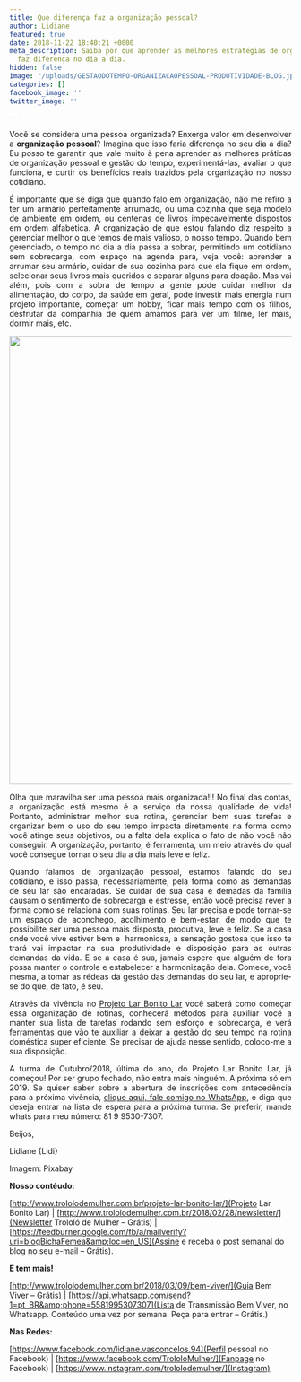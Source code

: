 ```yaml
---
title: Que diferença faz a organização pessoal?
author: Lidiane
featured: true
date: 2018-11-22 18:40:21 +0000
meta_description: Saiba por que aprender as melhores estratégias de organização pessoal
  faz diferença no dia a dia.
hidden: false
image: "/uploads/GESTAODOTEMPO-ORGANIZACAOPESSOAL-PRODUTIVIDADE-BLOG.jpg"
categories: []
facebook_image: ''
twitter_image: ''

---
```

<p align="justify">Você se considera uma pessoa organizada? Enxerga valor em desenvolver a <strong>organização pessoal</strong>? Imagina que isso faria diferença no seu dia a dia? Eu posso te garantir que vale muito à pena aprender as melhores práticas de organização pessoal e gestão do tempo, experimentá-las, avaliar o que funciona, e curtir os benefícios reais trazidos pela organização no nosso cotidiano.</p>

<p align="justify">É importante que se diga que quando falo em organização, não me refiro a ter um armário perfeitamente arrumado, ou uma cozinha que seja modelo de ambiente em ordem, ou centenas de livros impecavelmente dispostos em ordem alfabética. A organização de que estou falando diz respeito a gerenciar melhor o que temos de mais valioso, o nosso tempo. Quando bem gerenciado, o tempo no dia a dia passa a sobrar, permitindo um cotidiano sem sobrecarga, com espaço na agenda para, veja você: aprender a arrumar seu armário, cuidar de sua cozinha para que ela fique em ordem, selecionar seus livros mais queridos e separar alguns para doação. Mas vai além, pois com a sobra de tempo a gente pode cuidar melhor da alimentação, do corpo, da saúde em geral, pode investir mais energia num projeto importante, começar um hobby, ficar mais tempo com os filhos, desfrutar da companhia de quem amamos para ver um filme, ler mais, dormir mais, etc.</p>

<p align="center"><img class="alignnone size-full wp-image-14733" src="![](http://www.trololodemulher.com.br/blog/wp-content/uploads/2018/10/ORGANIZACAO-PESSOAL-PESSOA-ORGANIZADA-GESTAO-DO-TEMPO-PRODUTIVIDADE-BLOG.jpg)" alt="" width="800" height="800" /></p>

<p align="justify">Olha que maravilha ser uma pessoa mais organizada!!! No final das contas, a organização está mesmo é a serviço da nossa qualidade de vida! Portanto, administrar melhor sua rotina, gerenciar bem suas tarefas e organizar bem o uso do seu tempo impacta diretamente na forma como você atinge seus objetivos, ou a falta dela explica o fato de não você não conseguir. A organização, portanto, é ferramenta, um meio através do qual você consegue tornar o seu dia a dia mais leve e feliz.</p>

<p align="justify">Quando falamos de organização pessoal, estamos falando do seu cotidiano, e isso passa, necessariamente, pela forma como as demandas de seu lar são encaradas. Se cuidar de sua casa e demadas da família causam o sentimento de sobrecarga e estresse, então você precisa rever a forma como se relaciona com suas rotinas. Seu lar precisa e pode tornar-se um espaço de aconchego, acolhimento e bem-estar, de modo que te possibilite ser uma pessoa mais disposta, produtiva, leve e feliz. Se a casa onde você vive estiver bem e  harmoniosa, a sensação gostosa que isso te trará vai impactar na sua produtividade e disposição para as outras demandas da vida. E se a casa é sua, jamais espere que alguém de fora possa manter o controle e estabelecer a harmonização dela. Comece, você mesma, a tomar as rédeas da gestão das demandas do seu lar, e aproprie-se do que, de fato, é seu.</p>

<p align="justify">Através da vivência no <a href="[http://www.trololodemulher.com.br/projeto-lar-bonito-lar/](http://www.trololodemulher.com.br/projeto-lar-bonito-lar/ "http://www.trololodemulher.com.br/projeto-lar-bonito-lar/")" target="_blank" rel="noopener">Projeto Lar Bonito Lar</a> você saberá como começar essa organização de rotinas, conhecerá métodos para auxiliar você a manter sua lista de tarefas rodando sem esforço e sobrecarga, e verá ferramentas que vão te auxiliar a deixar a gestão do seu tempo na rotina doméstica super eficiente. Se precisar de ajuda nesse sentido, coloco-me a sua disposição.</p>

<p align="justify">A turma de Outubro/2018, última do ano, do Projeto Lar Bonito Lar, já começou! Por ser grupo fechado, não entra mais ninguém. A próxima só em 2019. Se quiser saber sobre a abertura de inscrições com antecedência para a próxima vivência, <a href="[https://bit.ly/2Ldn0bt](https://bit.ly/2Ldn0bt "https://bit.ly/2Ldn0bt")" target="_blank" rel="noopener">clique aqui, fale comigo no WhatsApp</a>, e diga que deseja entrar na lista de espera para a próxima turma. Se preferir, mande whats para meu número: 81 9 9530-7307.</p>

Beijos,

Lidiane {Lidi}

Imagem: Pixabay

**Nosso contéudo:**

[http://www.trololodemulher.com.br/projeto-lar-bonito-lar/](Projeto Lar Bonito Lar)  | [http://www.trololodemulher.com.br/2018/02/28/newsletter/](Newsletter Trololó de Mulher – Grátis) | [https://feedburner.google.com/fb/a/mailverify?uri=blogBichaFemea&amp;loc=en_US](Assine e receba o post semanal do blog no seu e-mail – Grátis).

**E tem mais!**

[http://www.trololodemulher.com.br/2018/03/09/bem-viver/](Guia Bem Viver – Grátis) | [https://api.whatsapp.com/send?1=pt_BR&amp;phone=5581995307307](Lista de Transmissão Bem Viver, no Whatsapp. Conteúdo uma vez por semana. Peça para entrar – Grátis.)

**Nas Redes:**

[https://www.facebook.com/lidiane.vasconcelos.94](Perfil pessoal no Facebook) | [https://www.facebook.com/TrololoMulher/](Fanpage no Facebook) | [https://www.instagram.com/trololodemulher/](Instagram)
